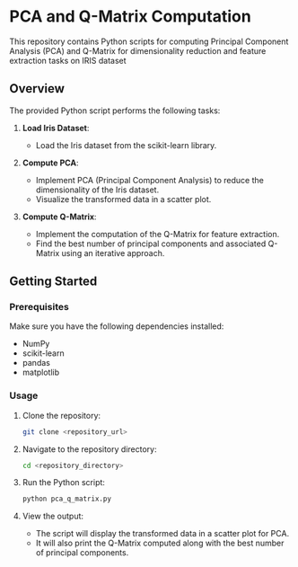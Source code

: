 # PCA and Q-Matrix Computation

This repository contains Python scripts for computing Principal Component Analysis (PCA) and Q-Matrix for dimensionality reduction and feature extraction tasks on IRIS dataset

## Overview

The provided Python script performs the following tasks:

1. **Load Iris Dataset**:
    - Load the Iris dataset from the scikit-learn library.

2. **Compute PCA**:
    - Implement PCA (Principal Component Analysis) to reduce the dimensionality of the Iris dataset.
    - Visualize the transformed data in a scatter plot.

3. **Compute Q-Matrix**:
    - Implement the computation of the Q-Matrix for feature extraction.
    - Find the best number of principal components and associated Q-Matrix using an iterative approach.

## Getting Started

### Prerequisites

Make sure you have the following dependencies installed:

- NumPy
- scikit-learn
- pandas
- matplotlib

### Usage

1. Clone the repository:

    ```bash
    git clone <repository_url>
    ```

2. Navigate to the repository directory:

    ```bash
    cd <repository_directory>
    ```

3. Run the Python script:

    ```bash
    python pca_q_matrix.py
    ```

4. View the output:

    - The script will display the transformed data in a scatter plot for PCA.
    - It will also print the Q-Matrix computed along with the best number of principal components.

